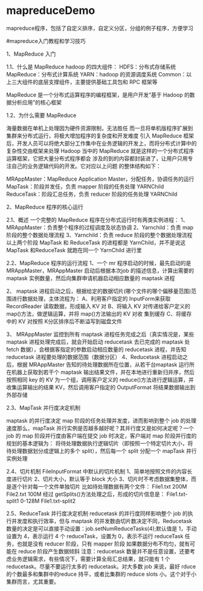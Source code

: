 # mapreduceDemo
mapreduce程序，包括了自定义排序，自定义分区，分组的例子程序，方便学习

#mapreduce入门教程和学习技巧

1、MapReduce 入门

1.1、什么是 MapReduce hadoop 的四大组件： HDFS：分布式存储系统 MapReduce：分布式计算系统 YARN：hadoop 的资源调度系统 Common：以上三大组件的底层支撑组件，主要提供基础工具包和 RPC 框架等

MapReduce 是一个分布式运算程序的编程框架，是用户开发“基于 Hadoop 的数据分析应用”的核心框架

1.2、为什么需要 MapReduce

海量数据在单机上处理因为硬件资源限制，无法胜任 而一旦将单机版程序扩展到集群来分布式运行，将极大增加程序的复杂度和开发难度 引入 MapReduce 框架后，开发人员可以将绝大部分工作集中在业务逻辑的开发上，而将分布式计算中的复杂性交由框架来处理 Hadoop 当中的 MapReduce 就是这样的一个分布式程序运算框架，它把大量分布式程序都会 涉及的到的内容都封装进了，让用户只用专注自己的业务逻辑代码的开发。它对应以上问题 的整体结构如下：

MRAppMaster：MapReduce Application Master，分配任务，协调任务的运行 MapTask：阶段并发任，负责 mapper 阶段的任务处理 YARNChild ReduceTask：阶段汇总任务，负责 reducer 阶段的任务处理 YARNChild

2、MapReduce 程序的核心运行

2.1、概述 一个完整的 MapReduce 程序在分布式运行时有两类实例进程： 1、MRAppMaster：负责整个程序的过程调度及状态协调 2、Yarnchild：负责 map 阶段的整个数据处理流程 3、Yarnchild：负责 reduce 阶段的整个数据处理流程以上两个阶段 MapTask 和 ReduceTask 的进程都是 YarnChild，并不是说这 MapTask 和ReduceTask 就跑在同一个 YarnChild 进行里

2.2、MapReduce 程序的运行流程 1、一个 mr 程序启动的时候，最先启动的是 MRAppMaster，MRAppMaster 启动后根据本次job 的描述信息，计算出需要的 maptask 实例数量，然后向集群申请机器启动相应数量的 maptask 进程

2、 maptask 进程启动之后，根据给定的数据切片(哪个文件的哪个偏移量范围)范围进行数据处理，主体流程为： A、利用客户指定的 InputForm来获取 RecordReader 读取数据，形成输入 KV 对 B、将输入 KV 对传递给客户定义的 map()方法，做逻辑运算，并将 map()方法输出的 KV 对收 集到缓存 C、将缓存中的 KV 对按照 K分区排序后不断溢写到磁盘文件

3、 MRAppMaster 监控到所有 maptask 进程任务完成之后（真实情况是，某些 maptask 进程处理完成后，就会开始启动 reducetask 去已完成的 maptask 处 fetch 数据），会根据客指定的参数启动相应数量的 reducetask 进程，并告知 reducetask 进程要处理的数据范围（数据分区） 4、Reducetask 进程启动之后，根据 MRAppMaster 告知的待处理数据所在位置，从若干台maptask 运行所在机器上获取到若干个 maptask 输出结果文件，并在本地进行重新归并序，然后按照相同 key 的 KV 为一个组，调用客户定义的 reduce()方法进行逻辑运算，并收集运算输出的结果 KV，然后调用客户指定的 OutputFormat 将结果数据输出到外部存储

2.3、MapTask 并行度决定机制

maptask 的并行度决定 map 阶段的任务处理并发度，进而影响到整个 job 的处理速度那么，mapTask 并行实例是否越多越好呢？其并行度又是如何决定呢？一个 job 的 map 阶段并行度由客户端在提交 job 时决定，客户端对 map 阶段并行度的规划的基本逻辑为： 将待处理数据执行逻辑切片（即按照一个特定切片大小，将待处理数据划分成逻辑上的多个 split），然后每一个 split 分配一个 mapTask 并行实例处理

2.4、切片机制 FileInputFormat 中默认的切片机制 1、简单地按照文件的内容长度进行切片 2、切片大小，默认等于 block 大小 3、切片时不考虑数据集整体，而是逐个针对每一个文件单独切片 比如待处理数据有两个文件： File1.txt 200M File2.txt 100M 经过 getSplits()方法处理之后，形成的切片信息是： File1.txt-split1 0-128M File1.txt-split2

2.5、ReduceTask 并行度决定机制 reducetask 的并行度同样影响整个 job 的执行并发度和执行效率，但与 maptask 的并发数由切片数决定不同，Reducetask 数量的决定是可以直接手动设置：job.setNumReduceTasks(4);默认值是 1，手动设置为 4，表示运行 4 个 reduceTask，设置为 0，表示不运行 reduceTask 任务，也就是没有 reducer 阶段，只有 mapper 阶段 如果数据分布不均匀，就有可能在 reduce 阶段产生数据倾斜 注意：reducetask 数量并不是任意设置，还要考虑业务逻辑需求，有些情况下，需要计算全局汇总结果，就只能有 1 个 reducetask。尽量不要运行太多的 reducetask。对大多数 job 来说，最好 rduce 的个数最多和集群中的reduce 持平，或者比集群的 reduce slots 小。这个对于小集群而言，尤其重要。


